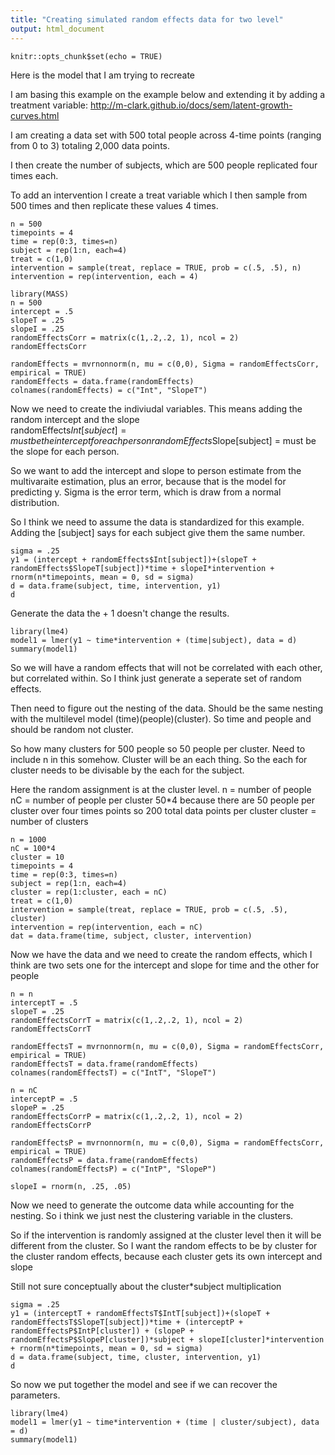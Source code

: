 ```yaml
---
title: "Creating simulated random effects data for two level"
output: html_document
---
```


```{r setup, include=FALSE}
knitr::opts_chunk$set(echo = TRUE)
```
Here is the model that I am trying to recreate



I am basing this example on the example below and extending it by adding a treatment variable: http://m-clark.github.io/docs/sem/latent-growth-curves.html

I am creating a data set with 500 total people across 4-time points (ranging from 0 to 3) totaling 2,000 data points.  

I then create the number of subjects, which are 500 people replicated four times each.

To add an intervention I create a treat variable which I then sample from 500 times and then replicate these values 4 times.
```{r}
n = 500
timepoints = 4
time = rep(0:3, times=n)
subject = rep(1:n, each=4)
treat = c(1,0)
intervention = sample(treat, replace = TRUE, prob = c(.5, .5), n)
intervention = rep(intervention, each = 4)
```

```{r}
library(MASS)
n = 500
intercept = .5
slopeT = .25
slopeI = .25
randomEffectsCorr = matrix(c(1,.2,.2, 1), ncol = 2)
randomEffectsCorr

randomEffects = mvrnonnorm(n, mu = c(0,0), Sigma = randomEffectsCorr, empirical = TRUE)
randomEffects = data.frame(randomEffects)
colnames(randomEffects) = c("Int", "SlopeT")
```
Now we need to create the indiviudal variables.  This means adding the random intercept and the slope  
randomEffects$Int[subject] = must be the intercept for each person
randomEffects$Slope[subject] = must be the slope for each person.

So we want to add the intercept and slope to person estimate from the multivaraite estimation, plus an error, because that is the model for predicting y.  Sigma is the error term, which is draw from a normal distribution.

So I think we need to assume the data is standardized for this example.
Adding the [subject] says for each subject give them the same number.
```{r}
sigma = .25
y1 = (intercept + randomEffects$Int[subject])+(slopeT + randomEffects$SlopeT[subject])*time + slopeI*intervention + rnorm(n*timepoints, mean = 0, sd = sigma)
d = data.frame(subject, time, intervention, y1)
d
```
Generate the data the + 1 doesn't change the results.
```{r}
library(lme4)
model1 = lmer(y1 ~ time*intervention + (time|subject), data = d)
summary(model1)
```
So we will have a random effects that will not be correlated with each other, but correlated within.  So I think just generate a seperate set of random effects.

Then need to figure out the nesting of the data.  Should be the same nesting with the multilevel model (time)(people)(cluster).  So time and people and should be random not cluster.

So how many clusters for 500 people so 50 people per cluster.  Need to include n in this somehow.  Cluster will be an each thing.  So the each for cluster needs to be divisable by the each for the subject.

Here the random assignment is at the cluster level.
n = number of people
nC = number of people per cluster 50*4 because there are 50 people per cluster over four times points so 200 total data points per cluster
cluster = number of clusters
```{r}
n = 1000
nC = 100*4
cluster = 10
timepoints = 4
time = rep(0:3, times=n)
subject = rep(1:n, each=4)
cluster = rep(1:cluster, each = nC) 
treat = c(1,0)
intervention = sample(treat, replace = TRUE, prob = c(.5, .5), cluster)
intervention = rep(intervention, each = nC)
dat = data.frame(time, subject, cluster, intervention)
```
Now we have the data and we need to create the random effects, which I think are two sets one for the intercept and slope for time and the other for people
```{r}
n = n
interceptT = .5
slopeT = .25
randomEffectsCorrT = matrix(c(1,.2,.2, 1), ncol = 2)
randomEffectsCorrT

randomEffectsT = mvrnonnorm(n, mu = c(0,0), Sigma = randomEffectsCorr, empirical = TRUE)
randomEffectsT = data.frame(randomEffects)
colnames(randomEffectsT) = c("IntT", "SlopeT")

n = nC
interceptP = .5
slopeP = .25
randomEffectsCorrP = matrix(c(1,.2,.2, 1), ncol = 2)
randomEffectsCorrP

randomEffectsP = mvrnonnorm(n, mu = c(0,0), Sigma = randomEffectsCorr, empirical = TRUE)
randomEffectsP = data.frame(randomEffects)
colnames(randomEffectsP) = c("IntP", "SlopeP")

slopeI = rnorm(n, .25, .05)

```
Now we need to generate the outcome data while accounting for the nesting.  So i think we just nest the clustering variable in the clusters. 

So if the intervention is randomly assigned at the cluster level then it will be different from the cluster.  So I want the random effects to be by cluster for the cluster random effects, because each cluster gets its own intercept and slope

Still not sure conceptually about the cluster*subject multiplication
```{r}
sigma = .25
y1 = (interceptT + randomEffectsT$IntT[subject])+(slopeT + randomEffectsT$SlopeT[subject])*time + (interceptP + randomEffectsP$IntP[cluster]) + (slopeP + randomEffectsP$SlopeP[cluster])*subject + slopeI[cluster]*intervention + rnorm(n*timepoints, mean = 0, sd = sigma)
d = data.frame(subject, time, cluster, intervention, y1)
d
```
So now we put together the model and see if we can recover the parameters.
```{r}
library(lme4)
model1 = lmer(y1 ~ time*intervention + (time | cluster/subject), data = d)
summary(model1)
```
